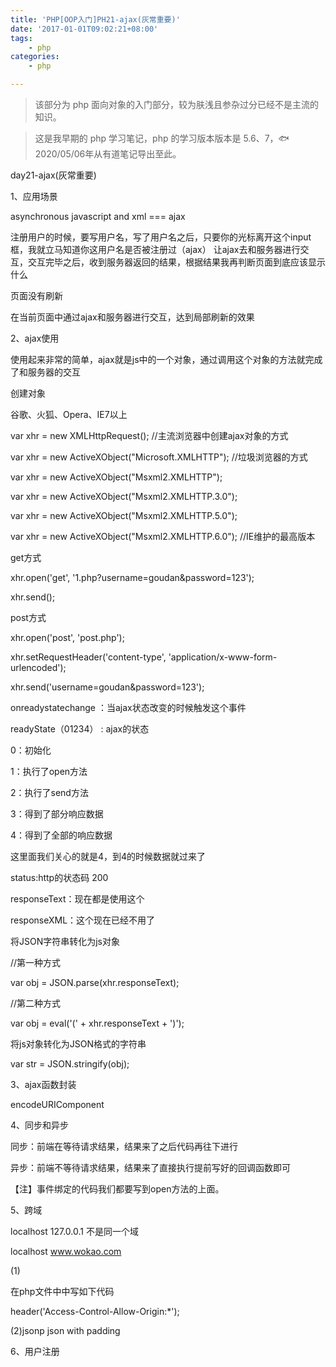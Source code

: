 ```yaml
---
title: 'PHP[OOP入门]PH21-ajax(灰常重要)'
date: '2017-01-01T09:02:21+08:00'
tags:
    - php
categories:
    - php

---
```




> 该部分为 php 面向对象的入门部分，较为肤浅且参杂过分已经不是主流的知识。

> 这是我早期的 php 学习笔记，php 的学习版本版本是 5.6、7，🐟2020/05/06年从有道笔记导出至此。


day21-ajax(灰常重要)

1、应用场景

asynchronous javascript and xml === ajax

注册用户的时候，要写用户名，写了用户名之后，只要你的光标离开这个input框，我就立马知道你这用户名是否被注册过（ajax）
让ajax去和服务器进行交互，交互完毕之后，收到服务器返回的结果，根据结果我再判断页面到底应该显示什么

页面没有刷新

在当前页面中通过ajax和服务器进行交互，达到局部刷新的效果

2、ajax使用

使用起来非常的简单，ajax就是js中的一个对象，通过调用这个对象的方法就完成了和服务器的交互

创建对象

谷歌、火狐、Opera、IE7以上

var xhr = new XMLHttpRequest(); //主流浏览器中创建ajax对象的方式

var xhr = new ActiveXObject("Microsoft.XMLHTTP"); //垃圾浏览器的方式

var xhr = new ActiveXObject("Msxml2.XMLHTTP");

var xhr = new ActiveXObject("Msxml2.XMLHTTP.3.0");

var xhr = new ActiveXObject("Msxml2.XMLHTTP.5.0");

var xhr = new ActiveXObject("Msxml2.XMLHTTP.6.0"); //IE维护的最高版本

get方式

xhr.open(\'get\', \'1.php?username=goudan&password=123\');

xhr.send();

post方式

xhr.open(\'post\', \'post.php\');

xhr.setRequestHeader(\'content-type\',
\'application/x-www-form-urlencoded\');

xhr.send(\'username=goudan&password=123\');

onreadystatechange ：当ajax状态改变的时候触发这个事件

readyState（01234） : ajax的状态

0：初始化

1：执行了open方法

2：执行了send方法

3：得到了部分响应数据

4：得到了全部的响应数据

这里面我们关心的就是4，到4的时候数据就过来了

status:http的状态码 200

responseText：现在都是使用这个

responseXML：这个现在已经不用了

将JSON字符串转化为js对象

//第一种方式

var obj = JSON.parse(xhr.responseText);

//第二种方式

var obj = eval(\'(\' + xhr.responseText + \')\');

将js对象转化为JSON格式的字符串

var str = JSON.stringify(obj);

3、ajax函数封装

encodeURIComponent

4、同步和异步

同步：前端在等待请求结果，结果来了之后代码再往下进行

异步：前端不等待请求结果，结果来了直接执行提前写好的回调函数即可

【注】事件绑定的代码我们都要写到open方法的上面。

5、跨域

localhost 127.0.0.1 不是同一个域

localhost www.wokao.com

(1)

在php文件中中写如下代码

header(\'Access-Control-Allow-Origin:\*\');

(2)jsonp json with padding

6、用户注册
